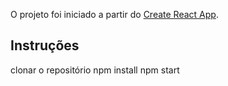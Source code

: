 O projeto foi iniciado a partir do [Create React App](https://github.com/facebookincubator/create-react-app).

## Instruções

clonar o repositório
npm install
npm start
